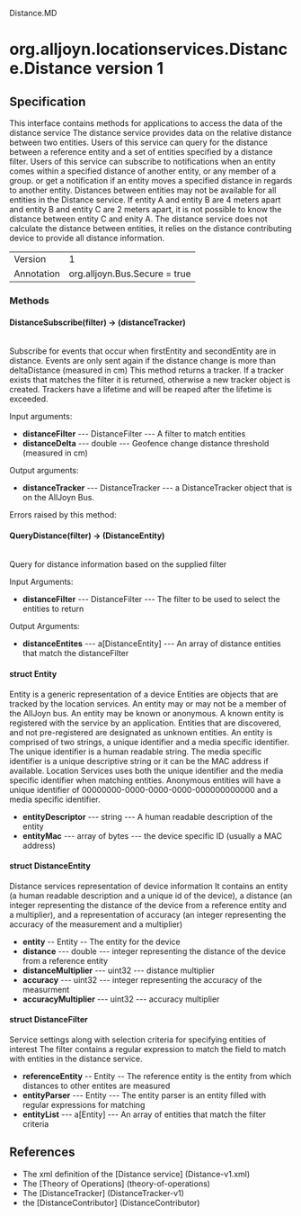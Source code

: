 Distance.MD

# org.alljoyn.locationservices.Distance.Distance version 1
## Specification
This interface contains methods for applications to access the data of the distance service
The distance service provides data on the relative distance between two entities.
Users of this service can query for the distance between a reference entity and a set of entities specified by a distance filter.
Users of this service can subscribe to notifications when an entity comes within a specified distance of another entity, or any member of a group.
or get a notification if an entity moves a specified distance in regards to another entity.
Distances between entities may not be available for all entities in the Distance service. 
If entity A and entity B are 4 meters apart and entity B and entity C are 2 meters apart, it is not possible to know the distance between entity C and enity A. 
The distance service does not calculate the distance between entities, it relies on the distance contributing device to provide all distance information.

|                       |                                                                       |
|-----------------------|-----------------------------------------------------------------------|
| Version               | 1                                                                     |
| Annotation            | org.alljoyn.Bus.Secure = true                                         |


### Methods

#### DistanceSubscribe(filter) -> (distanceTracker)

|                       |                                             |
|-----------------------|---------------------------------------------|


Subscribe for events that occur when firstEntity and secondEntity are in distance.
Events are only sent again if the distance change is  more than deltaDistance (measured in cm)
This method returns a tracker. 
If a tracker exists that matches the filter it is returned,
otherwise a new tracker object is created.
Trackers have a lifetime and will be reaped after the lifetime is exceeded.

Input arguments:

  * **distanceFilter** --- DistanceFilter --- A filter to match entities
  * **distanceDelta** --- double --- Geofence change distance threshold (measured in cm)
  

Output arguments:

  * **distanceTracker** --- DistanceTracker --- a DistanceTracker object that is on the AllJoyn Bus.

Errors raised by this method:

#### QueryDistance(filter) -> (DistanceEntity)
|                       |                                             |
|-----------------------|---------------------------------------------|

Query for distance information based on the supplied filter

Input Arguments:

* **distanceFilter** --- DistanceFilter --- The filter to be used to select the entities to return 

Output Arguments:

* **distanceEntites** --- a[DistanceEntity] --- An array of distance entities that match the distanceFilter


#### struct Entity

Entity is a generic representation of a device
Entities are objects that are tracked by the location services.
An entity may or may not be a member of the AllJoyn bus. 
An entity may be known or anonymous. 
A known entity is registered with the service by an application. 
Entities that are discovered, and not pre-registered are designated as unknown entities.
An entity is comprised of two strings, a unique identifier and a media specific identifier. 
The unique identifier is a human readable string.
The media specific identifier is a unique descriptive string or it can be the MAC address if available. 
Location Services uses both the unique identifier and the media specific identifier when matching 
entities. Anonymous entities will have a unique identifier of 00000000-0000-0000-0000-000000000000
and a media specific identifier.

  * **entityDescriptor** --- string --- A human readable description of the entity
  * **entityMac** --- array of bytes --- the device specific ID (usually a MAC address)
 
#### struct DistanceEntity

Distance services representation of device information
It contains an entity (a human readable description and a unique id of the device), a distance (an integer
representing the distance of the device from a reference entity and a multiplier), and a representation of accuracy (an integer
representing the accuracy of the measurement and a multiplier)

  * **entity** -- Entity -- The entity for the device
  * **distance** --- double --- integer representing the distance of the device from a reference entity  
  * **distanceMultiplier** --- uint32 --- distance multiplier  
  * **accuracy** --- uint32 --- integer representing the accuracy of the measurment  
  * **accuracyMultiplier** --- uint32 --- accuracy multiplier


#### struct DistanceFilter

Service settings along with selection criteria for specifying entities of interest
The filter contains a regular expression to match the field to match with entities in the distance service.

  * **referenceEntity** -- Entity -- The reference entity is the entity from which distances to other entites are measured
  * **entityParser** --- Entity --- The entity parser is an entity filled with regular expressions for matching
  * **entityList** --- a[Entity] --- An array of entities that match the filter criteria


## References

  * The xml definition of the [Distance service] (Distance-v1.xml)
  * The [Theory of Operations] (theory-of-operations)
  * The [DistanceTracker] (DistanceTracker-v1)
  * the [DistanceContributor] (DistanceContributor)
